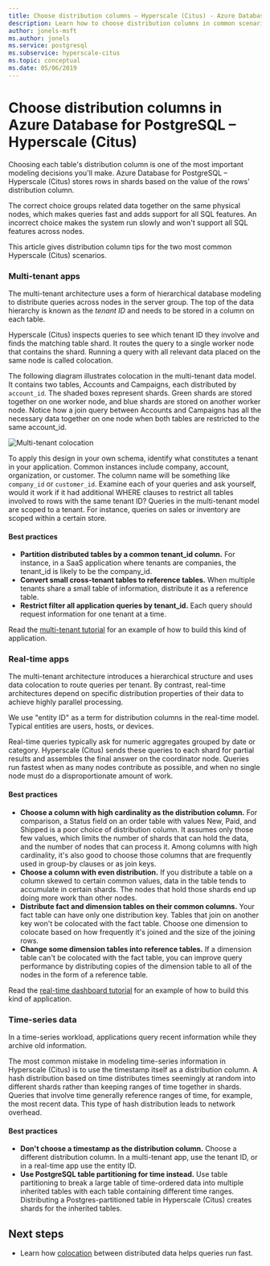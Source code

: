 ```yaml
---
title: Choose distribution columns – Hyperscale (Citus) - Azure Database for PostgreSQL
description: Learn how to choose distribution columns in common scenarios in Azure Database for PostgreSQL - Hyperscale (Citus).
author: jonels-msft
ms.author: jonels
ms.service: postgresql
ms.subservice: hyperscale-citus
ms.topic: conceptual
ms.date: 05/06/2019
---
```


# Choose distribution columns in Azure Database for PostgreSQL – Hyperscale (Citus)

Choosing each table's distribution column is one of the most important modeling decisions you'll make. Azure Database for PostgreSQL – Hyperscale (Citus) stores rows in shards based on the value of the rows' distribution column.

The correct choice groups related data together on the same physical nodes, which makes queries fast and adds support for all SQL features. An incorrect choice makes the system run slowly and won't support all SQL features across nodes.

This article gives distribution column tips for the two most common Hyperscale (Citus) scenarios.

### Multi-tenant apps

The multi-tenant architecture uses a form of hierarchical database modeling to
distribute queries across nodes in the server group. The top of the data
hierarchy is known as the *tenant ID* and needs to be stored in a column on
each table.

Hyperscale (Citus) inspects queries to see which tenant ID they involve and finds the matching table shard. It
routes the query to a single worker node that contains the shard. Running a query with
all relevant data placed on the same node is called colocation.

The following diagram illustrates colocation in the multi-tenant data
model. It contains two tables, Accounts and Campaigns, each distributed
by `account_id`. The shaded boxes represent shards. Green shards are stored
together on one worker node, and blue shards are stored on another worker node. Notice how a join
query between Accounts and Campaigns has all the necessary data
together on one node when both tables are restricted to the same
account\_id.

![Multi-tenant
colocation](media/concepts-hyperscale-choosing-distribution-column/multi-tenant-colocation.png)

To apply this design in your own schema, identify
what constitutes a tenant in your application. Common instances include
company, account, organization, or customer. The column name will be
something like `company_id` or `customer_id`. Examine each of your
queries and ask yourself, would it work if it had additional WHERE
clauses to restrict all tables involved to rows with the same tenant ID?
Queries in the multi-tenant model are scoped to a tenant. For
instance, queries on sales or inventory are scoped within a certain
store.

#### Best practices

-   **Partition distributed tables by a common tenant\_id column.** For
    instance, in a SaaS application where tenants are companies, the
    tenant\_id is likely to be the company\_id.
-   **Convert small cross-tenant tables to reference tables.** When
    multiple tenants share a small table of information, distribute it
    as a reference table.
-   **Restrict filter all application queries by tenant\_id.** Each
    query should request information for one tenant at a time.

Read the [multi-tenant
tutorial](./tutorial-design-database-hyperscale-multi-tenant.md) for an example of how to 
build this kind of application.

### Real-time apps

The multi-tenant architecture introduces a hierarchical structure
and uses data colocation to route queries per tenant. By contrast, real-time
architectures depend on specific distribution properties of their data
to achieve highly parallel processing.

We use "entity ID" as a term for distribution columns in the real-time
model. Typical entities are users, hosts, or devices.

Real-time queries typically ask for numeric aggregates grouped by date or
category. Hyperscale (Citus) sends these queries to each shard for partial results and
assembles the final answer on the coordinator node. Queries run fastest when as
many nodes contribute as possible, and when no single node must do a
disproportionate amount of work.

#### Best practices

-   **Choose a column with high cardinality as the distribution
    column.** For comparison, a Status field on an order table with
    values New, Paid, and Shipped is a poor choice of
    distribution column. It assumes only those few values, which limits the number of shards that can hold
    the data, and the number of nodes that can process it. Among columns
    with high cardinality, it's also good to choose those columns that
    are frequently used in group-by clauses or as join keys.
-   **Choose a column with even distribution.** If you distribute a
    table on a column skewed to certain common values, data in the
    table tends to accumulate in certain shards. The nodes that hold
    those shards end up doing more work than other nodes.
-   **Distribute fact and dimension tables on their common columns.**
    Your fact table can have only one distribution key. Tables that join
    on another key won't be colocated with the fact table. Choose
    one dimension to colocate based on how frequently it's joined and
    the size of the joining rows.
-   **Change some dimension tables into reference tables.** If a
    dimension table can't be colocated with the fact table, you can
    improve query performance by distributing copies of the dimension
    table to all of the nodes in the form of a reference table.

Read the [real-time dashboard
tutorial](./tutorial-design-database-hyperscale-realtime.md) for an example of how to build this kind of application.

### Time-series data

In a time-series workload, applications query recent information while they 
archive old information.

The most common mistake in modeling time-series information in Hyperscale (Citus) is to 
use the timestamp itself as a distribution column. A hash distribution based
on time distributes times seemingly at random into different shards rather
than keeping ranges of time together in shards. Queries that involve time
generally reference ranges of time, for example, the most recent data. This type of 
hash distribution leads to network overhead.

#### Best practices

-   **Don't choose a timestamp as the distribution column.** Choose a
    different distribution column. In a multi-tenant app, use the tenant
    ID, or in a real-time app use the entity ID.
-   **Use PostgreSQL table partitioning for time instead.** Use table
    partitioning to break a large table of time-ordered data into
    multiple inherited tables with each table containing different time
    ranges. Distributing a Postgres-partitioned table in Hyperscale (Citus) 
    creates shards for the inherited tables.

## Next steps
- Learn how [colocation](concepts-hyperscale-colocation.md) between distributed data helps queries run fast.
